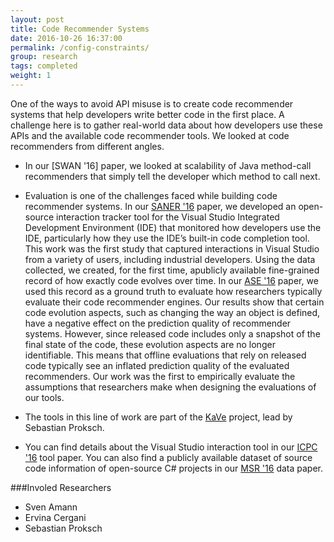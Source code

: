 ```yaml
---
layout: post
title: Code Recommender Systems
date: 2016-10-26 16:37:00
permalink: /config-constraints/
group: research
tags: completed
weight: 1
---
```


One of the ways to avoid API misuse is to create code recommender systems that help developers write better code in the first place. A challenge here is to gather real-world data about how developers use these APIs and the available code recommender tools. We looked at code recommenders from different angles. <!--more-->

* In our [SWAN '16] paper, we looked at scalability of Java method-call recommenders that simply tell the developer which method to call next. 

* Evaluation is one of the challenges faced while building code recommender systems. In our [SANER '16](/resources/pubs/Amann_SANER16.pdf) paper, we developed an open-source interaction tracker tool for the Visual Studio Integrated Development Environment (IDE) that monitored how developers use the IDE, particularly how they use the IDE’s built-in code completion tool. This work was the first study that captured interactions in Visual Studio from a variety of users, including industrial developers. Using the data collected, we created, for the first time, apublicly available fine-grained record of how exactly code evolves over time. In our [ASE '16](/resources/pubs/Proksch_ASE16.pdf) paper, we used this record as a ground truth to evaluate how researchers typically evaluate their code recommender engines. Our results show that certain code evolution aspects, such as changing the way an object is defined, have a negative effect on the prediction quality of recommender systems. However, since released code includes only a snapshot of the final state of the code, these evolution aspects are no longer identifiable. This means that offline evaluations that rely on released code typically see an inflated prediction quality of the evaluated recommenders. Our work was the first to empirically evaluate the assumptions that researchers make when designing the evaluations of our tools. 

* The tools in this line of work are part of the [KaVe](http://kave.cc) project, lead by Sebastian Proksch. 

* You can find details about the Visual Studio interaction tool in our [ICPC '16](/resources/pubs/Amann_ICPC16.pdf) tool paper. You can also find a publicly available dataset of source code information of open-source C# projects in our [MSR '16](/resources/pubs/Proksch_MSR16.pdf) data paper.

###Involed Researchers
* Sven Amann
* Ervina Cergani
* Sebastian Proksch